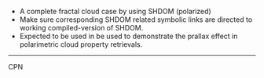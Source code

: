 - A complete fractal cloud case by using SHDOM (polarized)
- Make sure corresponding SHDOM related symbolic links are directed to working compiled-version of SHDOM.
- Expected to be used in be used to demonstrate the prallax effect in polarimetric cloud property retrievals.
--- 
CPN
